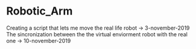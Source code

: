 # Robotic_Arm

Creating a script that lets me move the real life robot -> 3-november-2019 <br/>
The sincronization between the the virtual enviorment robot with the real one -> 10-november-2019
